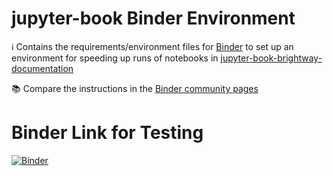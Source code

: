 # jupyter-book Binder Environment

ℹ️ Contains the requirements/environment files for [Binder](https://mybinder.org/) to set up an environment for speeding up runs of notebooks in [jupyter-book-brightway-documentation](https://github.com/brightway-lca/jupyter-book-brightway-documentation)

📚 Compare the instructions in the [Binder community pages](https://discourse.jupyter.org/t/tip-speed-up-binder-launches-by-pulling-github-content-in-a-binder-link-with-nbgitpuller/922)

# Binder Link for Testing

[![Binder](https://mybinder.org/badge_logo.svg)](https://mybinder.org/v2/gh/brightway-lca/jupyter-book-binder-environment/master)
